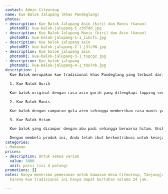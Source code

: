 ```yaml
---
contact: Admin Citeureup
name: Kue Balok Jalupang (Khas Pandeglang)
photos:
- description: Kue Balok Jalupang Asin (kiri) dan Manis (kanan)
  photoURI: kue-balok-jalupang-5_z3d7dd.jpg
- description: Kue Balok Jalupang Manis (kiri) dan Asin (kanan)
  photoURI: kue-balok-jalupang-1-1_iikcfi.jpg
- description: Kue balok jalupang asin
  photoURI: kue-balok-jalupang-2-1_j3fz98.jpg
- description: Kue balok jalupang asin
  photoURI: kue-balok-jalupang-3-1_tspcgz.jpg
- description: Kue balok jalupang
  photoURI: kue-balok-jalupang-4-1_t8o7nb.jpg
description: |-
  Kue Balok merupakan kue tradisional khas Pandeglang yang terbuat dari bahan dasar singkong pilihan. Singkong dengan kualitas terbaik dikukus kemudian ditumbuk selagi masih panas. Kue tradisional ini memiliki tekstur yang sangat lembut. Seluruh bahan-bahannya dijamin alami dan berkualitas sehingga memberikan rasa dan kualitas yang tidak perlu diragukan lagi. Terdapat 3 varian rasa yang dapat Anda nikmati:

  1. Kue Balok Gurih

  Kue balok original dengan rasa asin gurih yang dilengkapi topping serundeng khas dan bawang goreng gurih. Nikmati rasa original kue balok khas Pandeglang.

  2. Kue Balok Manis

  Kue balok dengan campuran gula aren sehingga memberikan rasa manis yang khas. Dilengkapi dengan topping parutan kelapa kelapa muda yang dikukus sehingga semakin meningkatkan cita rasa.

  3. Kue Balok Hitam

  Kue balok yang dicampur dengan abu padi sehingga berwarna hitam. Unik dan pastinya terbuat dari bahan-bahan alami yang aman dikonsumsi. Rasanya manis dengan tambahan irisan kelapa muda dalam adonannya. Kue balok ini juga dilengkapi dengan topping gula bubuk.

  Dengan membeli produk ini, Anda telah ikut berkontribusi untuk kesejahteraan kelompok masyarakat di desa kami.
categories:
- Makanan
prices:
- description: Untuk semua varian
  value: 5000
  unit: porsi (isi 4 potong)
promotions: []
notes: Hanya menerima pemesanan untuk kawasan desa Citeureup, Tanjungjaya, dan sekitarnya
  karena kue tradisional ini hanya dapat bertahan selama 24 jam.

---
```

